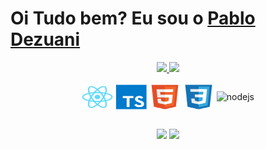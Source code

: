 
<div>
  
  <h1 align="left">
    Oi Tudo bem? Eu sou o 
    <a href="https://www.linkedin.com/in/pablo-dezuani-5ab941171/">Pablo Dezuani</a>
  </h1>
</div>

<div align="center">
  <a href="https://github.com/pablodezuani">
    <img height="150em" src="https://github-readme-stats.vercel.app/api?username=pablodezuani&count_private=true&include_all_commits=true&show_icons=true&theme=dracula&hide_border=false&show_owner=true"/>
    <img height="150em" src="https://github-readme-stats.vercel.app/api/top-langs/?username=pablodezuani&theme=dracula&hide_border=false&&layout=compact"/>
  </a>
</div>
<div align="center" valign="top"><br>
  <img align="center" alt="React" height="40" width="50" src="https://raw.githubusercontent.com/devicons/devicon/master/icons/react/react-original.svg">
  <img align="center" alt="Js" height="40" width="50" src="https://raw.githubusercontent.com/devicons/devicon/master/icons/typescript/typescript-plain.svg">
  <img align="center" alt="HTML" height="40" width="50" src="https://raw.githubusercontent.com/devicons/devicon/master/icons/html5/html5-original.svg">
  <img align="center" alt="CSS" height="40" width="50" src="https://raw.githubusercontent.com/devicons/devicon/master/icons/css3/css3-original.svg">
  <img align="center" alt="nodejs" height="40" width="50" src="https://cdn.worldvectorlogo.com/logos/nodejs-icon.svg">


</div><br>

<div align="center">

  <a href="https://www.linkedin.com/in/pablo-dezuani-5ab941171/" target="_blank"><img src="https://img.shields.io/badge/-LinkedIn-%230077B5?style=for-the-badge&logo=linkedin&logoColor=white" target="_blank"></a> 
  <a href="mailto:pablodezuani@gmail.com"><img src="https://img.shields.io/badge/-Gmail-%23333?style=for-the-badge&logo=gmail&logoColor=white" target="_blank"></a>
</div>


<div align="center">
</div>
